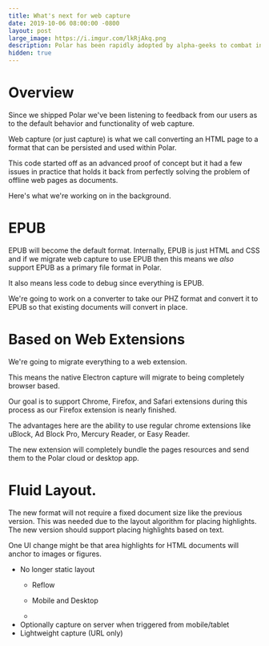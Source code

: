 ```yaml
---
title: What's next for web capture 
date: 2019-10-06 08:00:00 -0800
layout: post
large_image: https://i.imgur.com/lkRjAkq.png
description: Polar has been rapidly adopted by alpha-geeks to combat information overload and looks like we've found another convert -  this time Roger Craig who used it to win $77k on Jeopardy.
hidden: true   
---
```


# Overview

Since we shipped Polar we've been listening to feedback from our users as to the default behavior and functionality of 
web capture.

Web capture (or just capture) is what we call converting an HTML page to a format that can be persisted and used within
Polar.

This code started off as an advanced proof of concept but it had a few issues in practice that holds it back from 
perfectly solving the problem of offline web pages as documents.

Here's what we're working on in the background.

# EPUB 

EPUB will become the default format.  Internally, EPUB is just HTML and CSS and if we migrate web capture to use EPUB 
then this means we *also* support EPUB as a primary file format in Polar.

It also means less code to debug since everything is EPUB.

We're going to work on a converter to take our PHZ format and convert it to EPUB so that existing documents will 
convert in place.

# Based on Web Extensions

We're going to migrate everything to a web extension. 

This means the native Electron capture will migrate to being completely browser based.

Our goal is to support Chrome, Firefox, and Safari extensions during this process as our Firefox extension is nearly 
finished.

The advantages here are the ability to use regular chrome extensions like uBlock, Ad Block Pro, Mercury Reader, or Easy Reader.

The new extension will completely bundle the pages resources and send them to the Polar cloud or desktop app.

# Fluid Layout.

The new format will not require a fixed document size like the previous version.  This was needed due to the layout
algorithm for placing highlights.  The new version should support placing highlights based on text.

One UI change might be that area highlights for HTML documents will anchor to images or figures.   



- No longer static layout
    - Reflow  
    
    - Mobile and Desktop
    - 
- Optionally capture on server when triggered from mobile/tablet
- Lightweight capture (URL only)  
